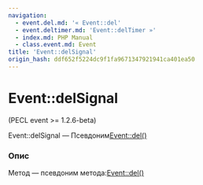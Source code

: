 ```yaml
---
navigation:
  - event.del.md: '« Event::del'
  - event.deltimer.md: 'Event::delTimer »'
  - index.md: PHP Manual
  - class.event.md: Event
title: 'Event::delSignal'
origin_hash: ddf652f5224dc9f1fa9671347921941ca401ea50
---
```

# Event::delSignal

(PECL event >= 1.2.6-beta)

Event::delSignal — Псевдоним[Event::del()](event.del.md)

### Опис

Метод — псевдоним метода:[Event::del()](event.del.md)
